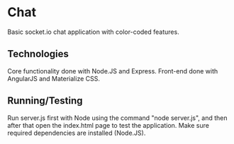 # Chat
Basic socket.io chat application with color-coded features.

## Technologies
Core functionality done with Node.JS and Express. Front-end done with AngularJS and Materialize CSS.

## Running/Testing
Run server.js first with Node using the command "node server.js", and then after that open the index.html page to test the application. Make sure required dependencies are installed (Node.JS).
